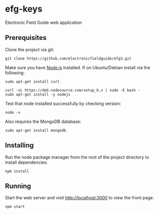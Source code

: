 # efg-keys

Electronic Field Guide web application

## Prerequisites

Clone the project via git:

    git clone https://github.com/electronicfieldguide/efg3.git

Make sure you have [Node.js](http://nodejs.org/) installed. If on Ubuntu/Debian install via the following:

    sudo apt-get install curl

    curl -sL https://deb.nodesource.com/setup_6.x | sudo -E bash -
    sudo apt-get install -y nodejs

Test that node installed successfully by checking version:

    node -v

Also requires the MongoDB database:

    sudo apt-get install mongodb
    
## Installing

Run the node package manager from the root of the project directory to install dependencies:

    npm install

## Running

Start the web server and visit [http://localhost:3000](http://localhost:3000) to view the front page.

    npm start
